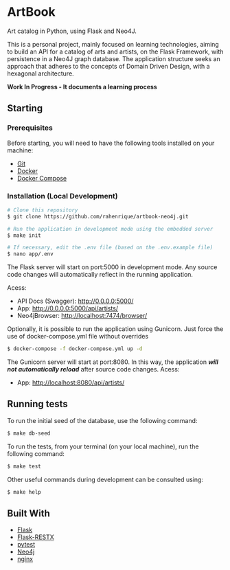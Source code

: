ArtBook
=======

Art catalog in Python, using Flask and Neo4J.

This is a personal project, mainly focused on learning technologies, aiming to build an API for a catalog of arts and artists, on the Flask Framework, with persistence in a Neo4J graph database. The application structure seeks an approach that adheres to the concepts of Domain Driven Design, with a hexagonal architecture.

**Work In Progress - It documents a learning process**

## Starting

### Prerequisites

Before starting, you will need to have the following tools installed on your machine:
* [Git](https://git-scm.com)
* [Docker](https://www.docker.com/)
* [Docker Compose](https://docs.docker.com/compose/install/)

### Installation (Local Development)

```bash
# Clone this repository
$ git clone https://github.com/rahenrique/artbook-neo4j.git

# Run the application in development mode using the embedded server
$ make init

# If necessary, edit the .env file (based on the .env.example file)
$ nano app/.env
```

The Flask server will start on port:5000 in development mode. Any source code changes will automatically reflect in the running application.

Acess:
* API Docs (Swagger): <http://0.0.0.0:5000/>
* App: <http://0.0.0.0:5000/api/artists/>
* Neo4jBrowser: <http://localhost:7474/browser/>

Optionally, it is possible to run the application using Gunicorn. Just force the use of docker-compose.yml file without overrides

```bash
$ docker-compose -f docker-compose.yml up -d
```
The Gunicorn server will start at port:8080. In this way, the application ***will not automatically reload*** after source code changes.
Acess:
* App: <http://localhost:8080/api/artists/>

## Running tests

To run the initial seed of the database, use the following command:
```bash
$ make db-seed
```

To run the tests, from your terminal (on your local machine), run the following command:

```bash
$ make test
```

Other useful commands during development can be consulted using:

```bash
$ make help
```

## Built With

* [Flask](https://flask.palletsprojects.com/)
* [Flask-RESTX](https://flask-restx.readthedocs.io/en/latest/)
* [pytest](https://docs.pytest.org/en/stable/index.html)
* [Neo4j](https://neo4j.com/)
* [nginx](https://nginx.org/en/)

